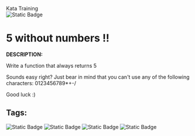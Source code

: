 Kata Training <br>
![Static Badge](https://img.shields.io/badge/8kyu%20-%20black?style=flat&logo=codewars&labelColor=B1361E&color=black)

# 5 without numbers !!

**DESCRIPTION:**

Write a function that always returns 5

Sounds easy right? Just bear in mind that you can't use any of the following characters: 0123456789*+-/

Good luck :)


## Tags:
![Static Badge](https://img.shields.io/badge/fundamentals%20-%20purple?style=plastic) ![Static Badge](https://img.shields.io/badge/puzzles%20-%20red?style=plastic) ![Static Badge](https://img.shields.io/badge/restricted%20-%20purple?style=plastic) ![Static Badge](https://img.shields.io/badge/security%20-%20black?style=plastic) 